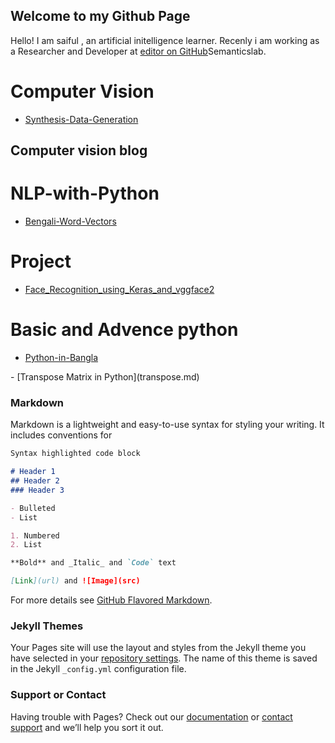 ## Welcome to my Github Page
 Hello! I am saiful , an artificial initelligence learner. Recenly i am working as a Researcher and Developer at 
 [editor on GitHub](https://ematicslab.net)Semanticslab.
 

# Computer Vision
 
<ul>
<li><a href="https://github.com/saiful79/Synthesis-Data-Generation">Synthesis-Data-Generation</a></li>
</ul>

## Computer vision blog
 

 
# NLP-with-Python
 
<ul>
<li><a href="https://github.com/saiful79/Bengali-Word-Vectors">Bengali-Word-Vectors</a></li>
</ul>
 
# Project
<ul>
<li><a href="https://github.com/saiful79/Face_Recognition_using_Keras_and_vggface2">Face_Recognition_using_Keras_and_vggface2</a></li>
</ul>

# Basic and Advence python

<ul>
<li><a href="https://github.com/saiful79/Python-in-Bangla-">Python-in-Bangla</a></li>
</ul>
- [Transpose Matrix in Python](transpose.md)

### Markdown

Markdown is a lightweight and easy-to-use syntax for styling your writing. It includes conventions for

```markdown
Syntax highlighted code block

# Header 1
## Header 2
### Header 3

- Bulleted
- List

1. Numbered
2. List

**Bold** and _Italic_ and `Code` text

[Link](url) and ![Image](src)
```

For more details see [GitHub Flavored Markdown](https://guides.github.com/features/mastering-markdown/).

### Jekyll Themes

Your Pages site will use the layout and styles from the Jekyll theme you have selected in your [repository settings](https://github.com/saiful79/saiful79.github.io/settings). The name of this theme is saved in the Jekyll `_config.yml` configuration file.

### Support or Contact

Having trouble with Pages? Check out our [documentation](https://help.github.com/categories/github-pages-basics/) or [contact support](https://github.com/contact) and we’ll help you sort it out.
